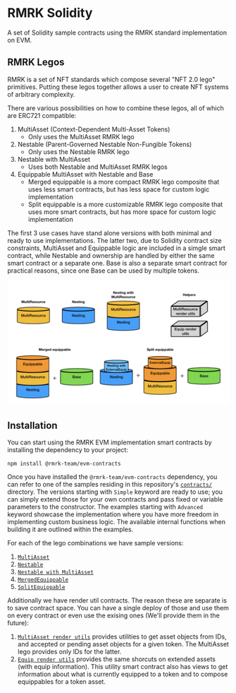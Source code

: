 # RMRK Solidity

A set of Solidity sample contracts using the RMRK standard implementation on EVM.

## RMRK Legos

RMRK is a set of NFT standards which compose several "NFT 2.0 lego" primitives. Putting these legos together allows a
user to create NFT systems of arbitrary complexity.

There are various possibilities on how to combine these legos, all of which are ERC721 compatible:

1. MultiAsset (Context-Dependent Multi-Asset Tokens)
    - Only uses the MultiAsset RMRK lego
2. Nestable (Parent-Governed Nestable Non-Fungible Tokens)
    - Only uses the Nestable RMRK lego
3. Nestable with MultiAsset
    - Uses both Nestable and MultiAsset RMRK legos
4. Equippable MultiAsset with Nestable and Base
    - Merged equippable is a more compact RMRK lego composite that uses less smart contracts, but has less space for
    custom logic implementation
    - Split equippable is a more customizable RMRK lego composite that uses more smart contracts, but has more space for
    custom logic implementation

The first 3 use cases have stand alone versions with both minimal and ready to use implementations. The latter two, due
to Solidity contract size constraints, MultiAsset and Equippable logic are included in a simgle smart contract, while
Nestable and ownership are handled by either the same smart contract or a separate one. Base is also a separate smart
contract for practical reasons, since one Base can be used by multiple tokens.

![RMRK Legos infographic](./RMRKLegoInfographics.png)


## Installation

You can start using the RMRK EVM implementation smart contracts by installing the dependency to your project:

```
npm install @rmrk-team/evm-contracts
```

Once you have installed the `@rmrk-team/evm-contracts` dependency, you can refer to one of the samples residing in this
repository's [`contracts/`](./contracts/README.md) directory. The versions starting with `Simple` keyword are ready to
use; you can simply extend those for your own contracts and pass fixed or variable parameters to the constructor. The
examples starting with `Advanced` keyword showcase the implementation where you have more freedom in implementing custom
business logic. The available internal functions when building it are outlined within the examples.

For each of the lego combinations we have sample versions:

1. [`MultiAsset`](./contracts/MultiAsset/README.md)
2. [`Nestable`](./contracts/Nestable/README.md)
3. [`Nestable with MultiAsset`](./contracts/NestableMultiAsset/README.md)
4. [`MergedEquippable`](./contracts/MergedEquippable/README.md)
5. [`SplitEquippable`](./contracts/SplitEquippable/README.md)

Additionally we have render util contracts. The reason these are separate is to save contract space. You can have a single deploy of those and use them on every contract or even use the exising ones (We'll provide them in the future):

1. [`MultiAsset render utils`](@rmrk-team/evm-contracts/contracts/RMRK/utils/RMRKMultiAssetRenderUtils.sol)
provides utilities to get asset objects from IDs, and accepted or pending asset objects for a given token. The
MultiAsset lego provides only IDs for the latter.
2. [`Equip render utils`](@rmrk-team/evm-contracts/contracts/RMRK/utils/RMRKEquipRenderUtils.sol) provides the same
shorcuts on extended assets (with equip information). This utility smart contract also has views to get information
about what is currently equipped to a token and to compose equippables for a token asset.